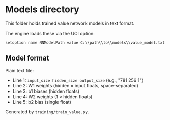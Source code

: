 # Models directory
This folder holds trained value network models in text format.

The engine loads these via the UCI option:
```
setoption name NNModelPath value C:\\path\\to\\models\\value_model.txt
```

## Model format
Plain text file:
- Line 1: `input_size hidden_size output_size` (e.g., "781 256 1")
- Line 2: W1 weights (hidden × input floats, space-separated)
- Line 3: b1 biases (hidden floats)
- Line 4: W2 weights (1 × hidden floats)
- Line 5: b2 bias (single float)

Generated by `training/train_value.py`.
